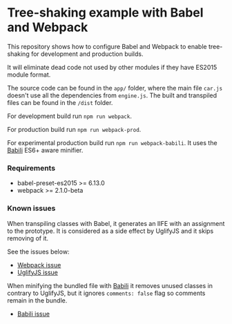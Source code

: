 # Tree-shaking example with Babel and Webpack

This repository shows how to configure Babel and Webpack to enable tree-shaking for development and production builds.

It will eliminate dead code not used by other modules if they have ES2015 module format.

The source code can be found in the ```app/``` folder,
where the main file ```car.js``` doesn't use all the dependencies from ```engine.js```.
The built and transpiled files can be found in the ```/dist``` folder.

For development build run ```npm run webpack```.

For production build run ```npm run webpack-prod```.

For experimental production build run ```npm run webpack-babili```.
It uses the [Babili](https://github.com/babel/babili) ES6+ aware minifier.

### Requirements

- babel-preset-es2015 >= 6.13.0
- webpack >= 2.1.0-beta

### Known issues

When transpiling classes with Babel, it generates an IIFE with an assignment to the prototype.
It is considered as a side effect by UglifyJS and it skips removing of it.

See the issues below:

- [Webpack issue](https://github.com/webpack/webpack/issues/2899)
- [UglifyJS issue](https://github.com/mishoo/UglifyJS2/issues/1261)

When minifying the bundled file with [Babili](https://github.com/babel/babili) it removes unused classes in contrary to UglifyJS,
but it ignores ```comments: false``` flag so comments remain in the bundle.

- [Babili issue](https://github.com/babel/babili/issues/67)
